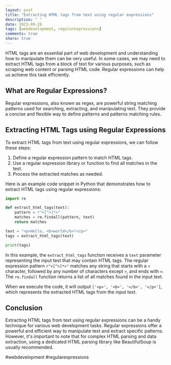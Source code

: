 ```yaml
---
layout: post
title: "Extracting HTML tags from text using regular expressions"
description: " "
date: 2023-09-28
tags: [webdevelopment, regularexpressions]
comments: true
share: true
---
```


HTML tags are an essential part of web development and understanding how to manipulate them can be very useful. In some cases, we may need to extract HTML tags from a block of text for various purposes, such as scraping web content or parsing HTML code. Regular expressions can help us achieve this task efficiently.

## What are Regular Expressions?

Regular expressions, also known as regex, are powerful string matching patterns used for searching, extracting, and manipulating text. They provide a concise and flexible way to define patterns and patterns matching rules.

## Extracting HTML Tags using Regular Expressions

To extract HTML tags from text using regular expressions, we can follow these steps:

1. Define a regular expression pattern to match HTML tags.
2. Use a regular expression library or function to find all matches in the text.
3. Process the extracted matches as needed.

Here is an example code snippet in Python that demonstrates how to extract HTML tags using regular expressions:

```python
import re

def extract_html_tags(text):
    pattern = r"<[^>]*>"
    matches = re.findall(pattern, text)
    return matches

text = "<p>Hello, <b>world</b>!</p>"
tags = extract_html_tags(text)

print(tags)
```

In this example, the `extract_html_tags` function receives a `text` parameter representing the input text that may contain HTML tags. The regular expression pattern `r"<[^>]*>"` matches any string that starts with a `<` character, followed by any number of characters except `>`, and ends with `>`. The `re.findall` function returns a list of all matches found in the input text.

When we execute the code, it will output `['<p>', '<b>', '</b>', '</p>']`, which represents the extracted HTML tags from the input text.

## Conclusion

Extracting HTML tags from text using regular expressions can be a handy technique for various web development tasks. Regular expressions offer a powerful and efficient way to manipulate text and extract specific patterns. However, it's important to note that for complex HTML parsing and data extraction, using a dedicated HTML parsing library like BeautifulSoup is usually recommended.

#webdevelopment #regularexpressions